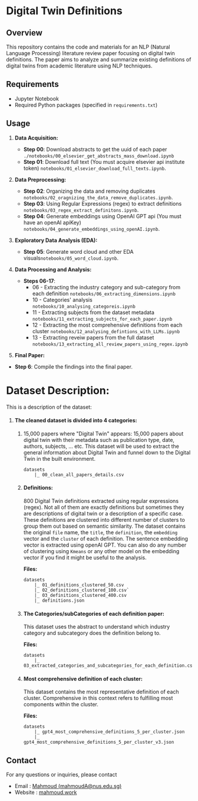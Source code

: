 # Digital Twin Definitions

## Overview
This repository contains the code and materials for an NLP (Natural Language Processing) literature review paper focusing on digital twin definitions. The paper aims to analyze and summarize existing definitions of digital twins from academic literature using NLP techniques.


## Requirements
- Jupyter Notebook
- Required Python packages (specified in `requirements.txt`)


## Usage
1. **Data Acquisition:**
   - **Step 00**:  Download abstracts to get the uuid of each paper `./notebooks/00_elsevier_get_abstracts_mass_download.ipynb`
   - **Step 01**:  Download full text (You must acquire elsevier api institute token) `notebooks/01_elsevier_download_full_texts.ipynb`.

2. **Data Preprocessing:**
   - **Step 02**:  Organizing the data and removing duplicates `notebooks/02_oragnizing_the_data_remove_duplicates.ipynb`.
   - **Step 03**:  Using Regular Expressions (regex) to extract definitions `notebooks/03_regex_extract_definitons.ipynb`.
   - **Step 04**:  Generate embeddings using OpenAI GPT api (You must have an openAI apiKey) `notebooks/04_generate_embeddings_using_openAI.ipynb`.


3. **Exploratory Data Analysis (EDA):**
   - **Step 05**:  Generate word cloud and other EDA visuals`notebooks/05_word_cloud.ipynb`.

4. **Data Processing and Analysis:**
   - **Steps 06-17**: 
        - 06 - Extracting the industry category and sub-category from each definition `notebooks/06_extracting_dimensions.ipynb`
        - 10 - Categories' analysis `notebooks/10_analysing_categoreis.ipynb`
        - 11 - Extracting subjects from the dataset metadata `notebooks/11_extracting_subjects_for_each_paper.ipynb`
        - 12 - Extracting the most comprehensive definitions from each cluster `notebooks/12_analysing_defintions_with_LLMs.ipynb`
        - 13 - Extracting reveiw papers from the full dataset `notebooks/13_extracting_all_review_papers_using_regex.ipynb`

10. **Final Paper:**
   - **Step 6**:  Compile the findings into the final paper.


# Dataset Description: 
This is a description of the dataset:

1. #### The cleaned dataset is divided into 4 categories: 
   1. 15,000 papers where "Digital Twin" appears: 
        15,000 papers about digital twin with their metadata such as publication type, date, authors, subjects, ... etc. This dataset will be used to extract the general information about Digital Twin and funnel down to the Digital Twin in the built environment. 
        ```
        datasets
            |_ 00_clean_all_papers_details.csv
        ```
        
    2. #### Definitions: 
        800 Digital Twin definitions extracted using regular expressions (regex). Not all of them are exactly definitions but sometimes they are descriptions of digital twin or a description of a specific case. These definitions are clustered into different number of clusters to group them out based on semantic similarity. The dataset contains the original `file` name, the `title`, the `definition`, the `embedding` vector and the `cluster` of each definition. The sentence embedding vector is extracted using openAI GPT.  You can also do any number of clustering using `Kmeans` or any other model on the embedding vector if you find it might be useful to the analysis. 
        
        **Files:**
        ```
        datasets
            |_ 01_definitions_clustered_50.csv
            |_ 02_definitions_clustered_100.csv`
            |_ 03_definitions_clustered_400.csv
            |_ definitions.json 
        ```
        
        
    3. #### The Categories/subCategories of each definition paper: 
        This dataset uses the abstract to understand which industry category and subcategory does the definition belong to. 

        **Files:**
        ```
        datasets
            |_ 03_extracted_categories_and_subcategories_for_each_definition.csv
        ```
        
         
    4. #### Most comprehensive definition of each cluster: 
        This dataset contains the most representative definition of each cluster. Comprehensive in this context refers to fulfilling most components within the cluster. 
        
        **Files:**
        ```
        datasets
            |_ gpt4_most_comprehensive_definitions_5_per_cluster.json 
            |_ gpt4_most_comprehensive_definitions_5_per_cluster_v3.json
        ```

## Contact
For any questions or inquiries, please contact
- Email :  [Mahmoud (mahmoudA@nus.edu.sg)](mailto:mahmoudA@nus.edu.sg) 
- Website : [mahmoud.work](www.mahmoud.work)
